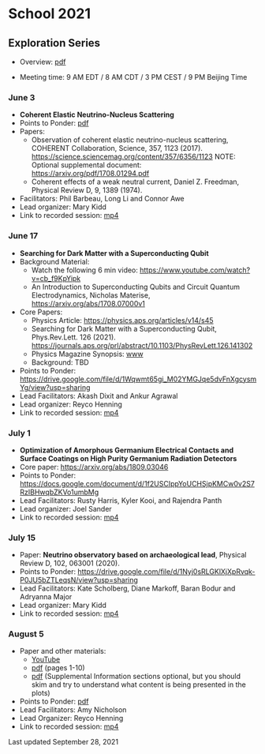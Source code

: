 # School 2021

## Exploration Series

- Overview: [pdf](https://drive.google.com/uc?id=1GweH-ZcilGQiPIrHUoUx-BsFVf6vNArS)

- Meeting time: 9 AM EDT / 8 AM CDT / 3 PM CEST / 9 PM Beijing Time

### June 3
- <b>Coherent Elastic Neutrino-Nucleus Scattering</b>
- Points to Ponder: [pdf](https://drive.google.com/file/d/1Wqwmt65gi_M02YMGJqe5dvFnXgcysmYg/view?usp=sharing)
- Papers: 
  - Observation of coherent elastic neutrino-nucleus scattering, COHERENT Collaboration, Science, 357, 1123 (2017). https://science.sciencemag.org/content/357/6356/1123 NOTE:  Optional supplemental document:  https://arxiv.org/pdf/1708.01294.pdf
  - Coherent effects of a weak neutral current, Daniel Z. Freedman, Physical Review D, 9, 1389 (1974).
- Facilitators: Phil Barbeau, Long Li and Connor Awe
- Lead organizer: Mary Kidd
- Link to recorded session:  [mp4](https://drive.google.com/file/d/1co0Tgv5dJD4qvk4k1I_pGZXes6DBOhCx/view?usp=sharing)

### June 17
- <b>Searching for Dark Matter with a Superconducting Qubit</b>
- Background Material:
  - Watch the following 6 min video: https://www.youtube.com/watch?v=cb_f9KpYipk
  - An Introduction to Superconducting Qubits and Circuit Quantum Electrodynamics, Nicholas Materise, https://arxiv.org/abs/1708.07000v1
- Core Papers:
  - Physics Article: https://physics.aps.org/articles/v14/s45
  - Searching for Dark Matter with a Superconducting Qubit,  Phys.Rev.Lett. 126 (2021). https://journals.aps.org/prl/abstract/10.1103/PhysRevLett.126.141302
  - Physics Magazine Synopsis: [www](https://physics.aps.org/articles/v14/s45)
  - Background: TBD   
- Points to Ponder: https://drive.google.com/file/d/1Wqwmt65gi_M02YMGJqe5dvFnXgcysmYg/view?usp=sharing
- Lead Facilitators: Akash Dixit and Ankur Agrawal
- Lead organizer: Reyco Henning
- Link to recorded session: [mp4](https://drive.google.com/file/d/16zEKOMvcX6V94IJo6ySgV3EJGYgVLkm9/view?usp=sharing)

### July 1
- <b>Optimization of Amorphous Germanium Electrical Contacts and Surface Coatings on High Purity Germanium Radiation Detectors</b>
- Core paper: https://arxiv.org/abs/1809.03046
- Points to Ponder: https://docs.google.com/document/d/1f2USCIppYoUCHSjpKMCw0v2S7RzIBHwqbZKVo1umbMg
- Lead Facilitators: Rusty Harris, Kyler Kooi, and Rajendra Panth
- Lead organizer: Joel Sander
- Link to recorded session:  [mp4](https://drive.google.com/file/d/1iIVQqioWPLH5XijNcqTvkzMTzJHkXnSe/view?usp=sharing)

### July 15
- Paper: <b>Neutrino observatory based on archaeological lead</b>, Physical Review D, 102, 063001 (2020).
- Points to Ponder: https://drive.google.com/file/d/1Nyj0sRLGKlXjXpRvqk-P0JU5bZTLeqsN/view?usp=sharing
- Lead Facilitators: Kate Scholberg, Diane Markoff, Baran Bodur and Adryanna Major
- Lead organizer:  Mary Kidd
- Link to recorded session:  [mp4](https://drive.google.com/file/d/14M6gu3qDUaMBUA7QfXQMP-PzoLEy2W10/view?usp=sharing)
 
### August 5
- Paper and other materials:
    - [YouTube](https://www.youtube.com/watch?v=FsN34Sm6Ldo)
    - [pdf](https://arxiv.org/pdf/1910.07961.pdf) (pages 1-10)
    - [pdf](https://arxiv.org/pdf/1805.12130.pdf) (Supplemental Information sections optional, but you should skim and try to understand what content is being presented in the plots)
- Points to Ponder: [pdf](https://drive.google.com/file/d/1mntgdSrnITNCWh_LD7KloP0yKAoKiI9x/view?usp=sharing)
- Lead Facilitators: Amy Nicholson
- Lead Organizer:  Reyco Henning
- Link to recorded session:  [mp4](https://drive.google.com/file/d/1tjMZ_GKjuvlx9GV57qc-CP150gsIgPSz/view?usp=sharing)

Last updated September 28, 2021
